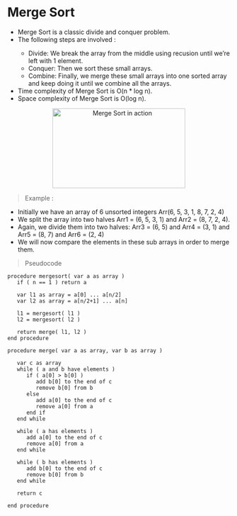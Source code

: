 # Merge Sort

<ul>
  <li>Merge Sort is a classic divide and conquer problem.</li>
  <li>The following steps are involved :</li>
  <ul>
    <li>Divide: We break the array from the middle using recusion until we’re left with 1 element. </li>
    <li>Conquer: Then we sort these small arrays.</li>
    <li>Combine: Finally, we merge these small arrays into one sorted array and keep doing it until we combine all the arrays.</li>
  </ul>
  <li>Time complexity of Merge Sort is O(n * log n).</li>
  <li>Space complexity of Merge Sort is O(log n).</li>
</ul>

<p align="center" >
  <img src="https://upload.wikimedia.org/wikipedia/commons/c/cc/Merge-sort-example-300px.gif" alt="Merge Sort in action" width="300" height="180">
</p>

> Example :

<ul>
  <li>Initially we have an array of 6 unsorted integers Arr(6, 5, 3, 1, 8, 7, 2, 4)</li>
  <li>We split the array into two halves Arr1 = (6, 5, 3, 1) and Arr2 = (8, 7, 2, 4).</li>
  <li>Again, we divide them into two halves: Arr3 = (6, 5) and Arr4 = (3, 1) and Arr5 = (8, 7) and Arr6 = (2, 4)</li>
  <li>We will now compare the elements in these sub arrays in order to merge them.</li>
</ul>

> Pseudocode

````
procedure mergesort( var a as array )
   if ( n == 1 ) return a

   var l1 as array = a[0] ... a[n/2]
   var l2 as array = a[n/2+1] ... a[n]

   l1 = mergesort( l1 )
   l2 = mergesort( l2 )

   return merge( l1, l2 )
end procedure

procedure merge( var a as array, var b as array )

   var c as array
   while ( a and b have elements )
      if ( a[0] > b[0] )
         add b[0] to the end of c
         remove b[0] from b
      else
         add a[0] to the end of c
         remove a[0] from a
      end if
   end while
   
   while ( a has elements )
      add a[0] to the end of c
      remove a[0] from a
   end while
   
   while ( b has elements )
      add b[0] to the end of c
      remove b[0] from b
   end while
   
   return c
	
end procedure
````
